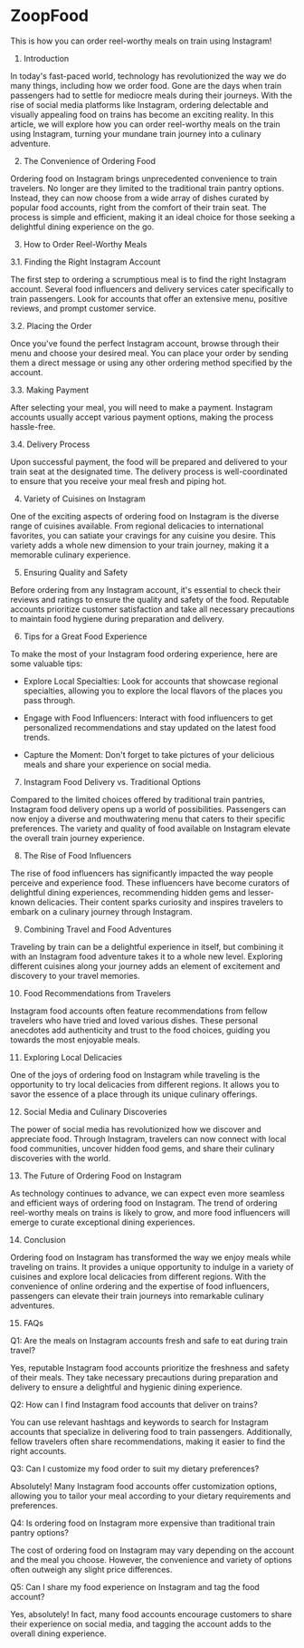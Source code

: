 # ZoopFood
This is how you can order reel-worthy meals on train using Instagram!  
 1. Introduction

In today's fast-paced world, technology has revolutionized the way we do many things, including how we order food. Gone are the days when train passengers had to settle for mediocre meals during their journeys. With the rise of social media platforms like Instagram, ordering delectable and visually appealing food on trains has become an exciting reality. In this article, we will explore how you can order reel-worthy meals on the train using Instagram, turning your mundane train journey into a culinary adventure.

 2. The Convenience of Ordering Food

Ordering food on Instagram brings unprecedented convenience to train travelers. No longer are they limited to the traditional train pantry options. Instead, they can now choose from a wide array of dishes curated by popular food accounts, right from the comfort of their train seat. The process is simple and efficient, making it an ideal choice for those seeking a delightful dining experience on the go.

 3. How to Order Reel-Worthy Meals

 3.1. Finding the Right Instagram Account

The first step to ordering a scrumptious meal is to find the right Instagram account. Several food influencers and delivery services cater specifically to train passengers. Look for accounts that offer an extensive menu, positive reviews, and prompt customer service.

 3.2. Placing the Order

Once you've found the perfect Instagram account, browse through their menu and choose your desired meal. You can place your order by sending them a direct message or using any other ordering method specified by the account.

3.3. Making Payment

After selecting your meal, you will need to make a payment. Instagram accounts usually accept various payment options, making the process hassle-free.

 3.4. Delivery Process

Upon successful payment, the food will be prepared and delivered to your train seat at the designated time. The delivery process is well-coordinated to ensure that you receive your meal fresh and piping hot.

 4. Variety of Cuisines on Instagram

One of the exciting aspects of ordering food on Instagram is the diverse range of cuisines available. From regional delicacies to international favorites, you can satiate your cravings for any cuisine you desire. This variety adds a whole new dimension to your train journey, making it a memorable culinary experience.

 5. Ensuring Quality and Safety

Before ordering from any Instagram account, it's essential to check their reviews and ratings to ensure the quality and safety of the food. Reputable accounts prioritize customer satisfaction and take all necessary precautions to maintain food hygiene during preparation and delivery.

 6. Tips for a Great Food Experience

To make the most of your Instagram food ordering experience, here are some valuable tips:

- Explore Local Specialties: Look for accounts that showcase regional specialties, allowing you to explore the local flavors of the places you pass through.

- Engage with Food Influencers: Interact with food influencers to get personalized recommendations and stay updated on the latest food trends.

- Capture the Moment: Don't forget to take pictures of your delicious meals and share your experience on social media.

7. Instagram Food Delivery vs. Traditional Options

Compared to the limited choices offered by traditional train pantries, Instagram food delivery opens up a world of possibilities. Passengers can now enjoy a diverse and mouthwatering menu that caters to their specific preferences. The variety and quality of food available on Instagram elevate the overall train journey experience.

 8. The Rise of Food Influencers

The rise of food influencers has significantly impacted the way people perceive and experience food. These influencers have become curators of delightful dining experiences, recommending hidden gems and lesser-known delicacies. Their content sparks curiosity and inspires travelers to embark on a culinary journey through Instagram.

 9. Combining Travel and Food Adventures

Traveling by train can be a delightful experience in itself, but combining it with an Instagram food adventure takes it to a whole new level. Exploring different cuisines along your journey adds an element of excitement and discovery to your travel memories.

 10. Food Recommendations from Travelers

Instagram food accounts often feature recommendations from fellow travelers who have tried and loved various dishes. These personal anecdotes add authenticity and trust to the food choices, guiding you towards the most enjoyable meals.

 11. Exploring Local Delicacies

One of the joys of ordering food on Instagram while traveling is the opportunity to try local delicacies from different regions. It allows you to savor the essence of a place through its unique culinary offerings.

 12. Social Media and Culinary Discoveries

The power of social media has revolutionized how we discover and appreciate food. Through Instagram, travelers can now connect with local food communities, uncover hidden food gems, and share their culinary discoveries with the world.

13. The Future of Ordering Food on Instagram

As technology continues to advance, we can expect even more seamless and efficient ways of ordering food on Instagram. The trend of ordering reel-worthy meals on trains is likely to grow, and more food influencers will emerge to curate exceptional dining experiences.

14. Conclusion

Ordering food on Instagram has transformed the way we enjoy meals while traveling on trains. It provides a unique opportunity to indulge in a variety of cuisines and explore local delicacies from different regions. With the convenience of online ordering and the expertise of food influencers, passengers can elevate their train journeys into remarkable culinary adventures.

15. FAQs

Q1: Are the meals on Instagram accounts fresh and safe to eat during train travel?

Yes, reputable Instagram food accounts prioritize the freshness and safety of their meals. They take necessary precautions during preparation and delivery to ensure a delightful and hygienic dining experience.

Q2: How can I find Instagram food accounts that deliver on trains?

You can use relevant hashtags and keywords to search for Instagram accounts that specialize in delivering food to train passengers. Additionally, fellow travelers often share recommendations, making it easier to find the right accounts.

Q3: Can I customize my food order to suit my dietary preferences?

Absolutely! Many Instagram food accounts offer customization options, allowing you to tailor your meal according to your dietary requirements and preferences.

Q4: Is ordering food on Instagram more expensive than traditional train pantry options?

The cost of ordering food on Instagram may vary depending on the account and the meal you choose. However, the convenience and variety of options often outweigh any slight price differences.

Q5: Can I share my food experience on Instagram and tag the food account?

Yes, absolutely! In fact, many food accounts encourage customers to share their experience on social media, and tagging the account adds to the overall dining experience.



